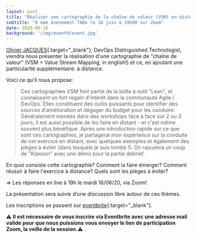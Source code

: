 ```yaml
---
layout: post
title: "Réaliser une cartographie de la chaîne de valeur (VSM) en distant"
subtitle: "9 ème événement TADx le 16 juin à 19h00 sur Zoom"
date: 2020-06-16
background: '/img/event9/event.jpg'
---
```


[Olivier JACQUES](https://www.linkedin.com/in/olivierjacques/){:target="_blank"}, DevOps Distinguished Technologist, viendra nous présenter la réalisation d'une cartographie de "chaîne de valeur" (VSM = Value Stream Mapping, in english!) et ce, en ajoutant une particularité supplémentaire: à distance.

Voici ce qu'il nous propose:

>Ces cartographies VSM font partie de la boîte à outil "Lean", et connaissent un fort regain d'intérêt dans la communauté Agile / DevOps. Elles constituent des outils puissants pour identifier des sources d'amélioration et dégager du budget pour les conduire. Généralement menées dans des workshops face à face sur 2 ou 3 jours, il est aussi possible de les faire en distant - et c'est même souvent plus bénéfique.
>Après une introduction rapide sur ce que sont ces cartographies, je partagerai mon expérience sur la conduite de cet exercice en distant, avec quelques exemples et également des pièges à éviter (dans lesquels je suis tombé !).
>On rajoutera un coup de "Klaxoon" avec une démo pour la partie debrief.

En quoi consiste cette cartographie?
Comment la faire émerger?
Comment réussir à faire l'exercice à distance?
Quels sont les pièges à éviter?

=> Les réponses en live à 19h le mardi 16/06/20, via Zoom!

La présentation sera suivie d’une discussion libre autour de ces thèmes.

Les inscriptions se passent sur [eventbrite](https://www.eventbrite.fr/e/billets-realiser-une-cartographie-de-la-chaine-de-valeur-vsm-en-distant-tadx-107857663174){:target="_blank"}.

⚠️ **Il est nécessaire de vous inscrire via Eventbrite avec une adresse mail valide pour que nous puissions vous envoyer le lien de participation Zoom, la veille de la session.**⚠️ 
